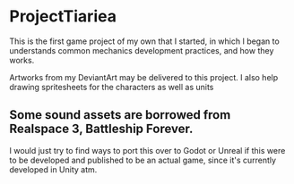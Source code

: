 # ProjectTiariea

This is the first game project of my own that I started, in which I began to understands common mechanics development practices, and how they works.

Artworks from my DeviantArt may be delivered to this project. I also help drawing spritesheets for the characters as well as units

Some sound assets are borrowed from Realspace 3, Battleship Forever.
----

I would just try to find ways to port this over to Godot or Unreal if this were to be developed and published to be an actual game, since it's currently developed in Unity atm.
